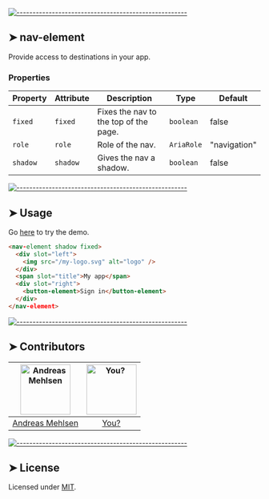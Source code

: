 
[![-----------------------------------------------------](https://raw.githubusercontent.com/andreasbm/readme/master/assets/lines/colored.png)](#nav-element)

## ➤ nav-element

Provide access to destinations in your app.

### Properties

| Property | Attribute | Description                           | Type       | Default      |
|----------|-----------|---------------------------------------|------------|--------------|
| `fixed`  | `fixed`   | Fixes the nav to the top of the page. | `boolean`  | false        |
| `role`   | `role`    | Role of the nav.                      | `AriaRole` | "navigation" |
| `shadow` | `shadow`  | Gives the nav a shadow.               | `boolean`  | false        |




[![-----------------------------------------------------](https://raw.githubusercontent.com/andreasbm/readme/master/assets/lines/colored.png)](#usage)

## ➤ Usage

Go [here](https://weightless.dev/elements/nav) to try the demo.

```html
<nav-element shadow fixed>
  <div slot="left">
    <img src="/my-logo.svg" alt="logo" />
  </div>
  <span slot="title">My app</span>
  <div slot="right">
    <button-element>Sign in</button-element>
  </div>
</nav-element>
```


[![-----------------------------------------------------](https://raw.githubusercontent.com/andreasbm/readme/master/assets/lines/colored.png)](#contributors)

## ➤ Contributors
	
|[<img alt="Andreas Mehlsen" src="https://avatars1.githubusercontent.com/u/6267397?s=460&v=4" width="100">](https://twitter.com/andreasmehlsen) | [<img alt="You?" src="https://joeschmoe.io/api/v1/random" width="100">](https://github.com/andreasbm/weightless/blob/master/CONTRIBUTING.md)|
|:---: | :---:|
|[Andreas Mehlsen](https://twitter.com/andreasmehlsen) | [You?](https://github.com/andreasbm/weightless/blob/master/CONTRIBUTING.md)|

[![-----------------------------------------------------](https://raw.githubusercontent.com/andreasbm/readme/master/assets/lines/colored.png)](#license)

## ➤ License
	
Licensed under [MIT](https://opensource.org/licenses/MIT).